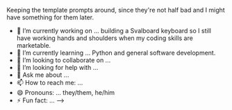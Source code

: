 Keeping the template prompts around, since they're not half bad and I might have something for them later.

- 🔭 I’m currently working on ... building a Svalboard keyboard so I still have working hands and shoulders when my coding skills are marketable.
- 🌱 I’m currently learning ... Python and general software development.
- 👯 I’m looking to collaborate on ...
- 🤔 I’m looking for help with ...
- 💬 Ask me about ...
- 📫 How to reach me: ...
- 😄 Pronouns: ... they/them, he/him
- ⚡ Fun fact: ...
-->
